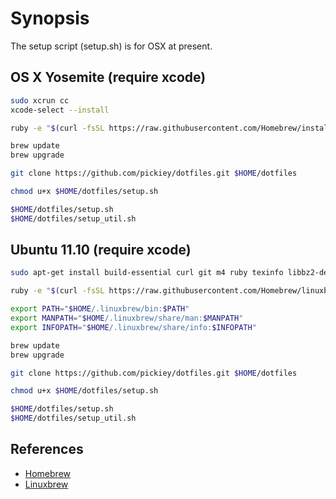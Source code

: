 Synopsis
========

The setup script (setup.sh) is for OSX at present.

OS X Yosemite (require xcode)
-------------------------------

```sh
sudo xcrun cc
xcode-select --install

ruby -e "$(curl -fsSL https://raw.githubusercontent.com/Homebrew/install/master/install)"

brew update
brew upgrade

git clone https://github.com/pickiey/dotfiles.git $HOME/dotfiles

chmod u+x $HOME/dotfiles/setup.sh

$HOME/dotfiles/setup.sh
$HOME/dotfiles/setup_util.sh
```



Ubuntu 11.10 (require xcode)
-------------------------------

```sh
sudo apt-get install build-essential curl git m4 ruby texinfo libbz2-dev libcurl4-openssl-dev libexpat-dev libncurses-dev zlib1g-dev

ruby -e "$(curl -fsSL https://raw.githubusercontent.com/Homebrew/linuxbrew/go/install)"

export PATH="$HOME/.linuxbrew/bin:$PATH"
export MANPATH="$HOME/.linuxbrew/share/man:$MANPATH"
export INFOPATH="$HOME/.linuxbrew/share/info:$INFOPATH"

brew update
brew upgrade

git clone https://github.com/pickiey/dotfiles.git $HOME/dotfiles

chmod u+x $HOME/dotfiles/setup.sh

$HOME/dotfiles/setup.sh
$HOME/dotfiles/setup_util.sh
```



References
----------

- [Homebrew](http://brew.sh/index_ja.html)
- [Linuxbrew](https://github.com/Homebrew/linuxbrew)
